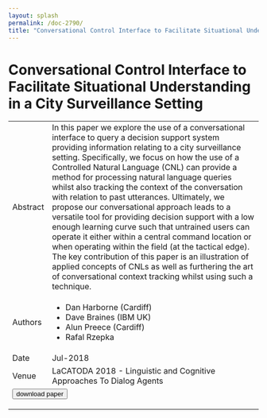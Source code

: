 ```yaml
---
layout: splash
permalink: /doc-2790/
title: "Conversational Control Interface to Facilitate Situational Understanding in a City Surveillance Setting"
---
```


# Conversational Control Interface to Facilitate Situational Understanding in a City Surveillance Setting

<table>
    <tbody>
    <tr>
        <td>Abstract</td>
        <td>In this paper we explore the use of a conversational interface to query a decision support system providing information relating to a city surveillance setting. Specifically, we focus on how the use of a Controlled Natural Language (CNL) can provide a method for processing natural language queries whilst also tracking the context of the conversation with relation to past utterances. Ultimately, we propose our conversational approach leads to a versatile tool for providing decision support with a low enough learning curve such that untrained users can operate it either within a central command location or when operating within the field (at the tactical edge). The key contribution of this paper is an illustration of applied concepts of CNLs as well as furthering the art of conversational context tracking whilst using such a technique.</td>
    </tr>
    <tr>
        <td>Authors</td>
        <td>
            <ul>
                <li>Dan Harborne (Cardiff)</li>
                <li>Dave Braines (IBM UK)</li>
                <li>Alun Preece (Cardiff)</li>
                <li>Rafal Rzepka</li>
            </ul>
        </td>
    </tr>
    <tr>
        <td>Date</td>
        <td>Jul-2018</td>
    </tr>
    <tr>
        <td>Venue</td>
        <td>LaCATODA 2018 - Linguistic and Cognitive Approaches To Dialog Agents</td>
    </tr>
        <tr>
            <td colspan="2">
                <form method="get" action="https://dais-ita.org/sites/default/files/2575.pdf">
                    <button type="submit">download paper</button>
                </form>
            </td>
        </tr>
    </tbody>
</table>
